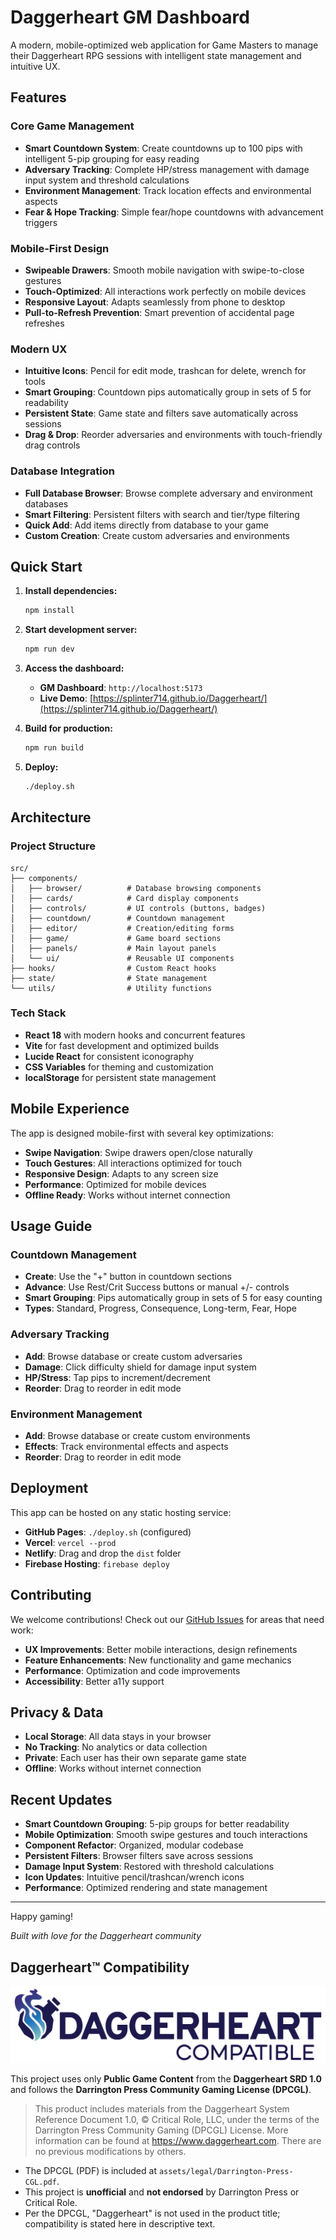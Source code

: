 # Daggerheart GM Dashboard

A modern, mobile-optimized web application for Game Masters to manage their Daggerheart RPG sessions with intelligent state management and intuitive UX.

## Features

### Core Game Management
- **Smart Countdown System**: Create countdowns up to 100 pips with intelligent 5-pip grouping for easy reading
- **Adversary Tracking**: Complete HP/stress management with damage input system and threshold calculations
- **Environment Management**: Track location effects and environmental aspects
- **Fear & Hope Tracking**: Simple fear/hope countdowns with advancement triggers

### Mobile-First Design
- **Swipeable Drawers**: Smooth mobile navigation with swipe-to-close gestures
- **Touch-Optimized**: All interactions work perfectly on mobile devices
- **Responsive Layout**: Adapts seamlessly from phone to desktop
- **Pull-to-Refresh Prevention**: Smart prevention of accidental page refreshes

### Modern UX
- **Intuitive Icons**: Pencil for edit mode, trashcan for delete, wrench for tools
- **Smart Grouping**: Countdown pips automatically group in sets of 5 for readability
- **Persistent State**: Game state and filters save automatically across sessions
- **Drag & Drop**: Reorder adversaries and environments with touch-friendly drag controls

### Database Integration
- **Full Database Browser**: Browse complete adversary and environment databases
- **Smart Filtering**: Persistent filters with search and tier/type filtering
- **Quick Add**: Add items directly from database to your game
- **Custom Creation**: Create custom adversaries and environments

## Quick Start

1. **Install dependencies:**
   ```bash
   npm install
   ```

2. **Start development server:**
   ```bash
   npm run dev
   ```

3. **Access the dashboard:**
   - **GM Dashboard**: `http://localhost:5173`
   - **Live Demo**: [https://splinter714.github.io/Daggerheart/](https://splinter714.github.io/Daggerheart/)

4. **Build for production:**
   ```bash
   npm run build
   ```

5. **Deploy:**
   ```bash
   ./deploy.sh
   ```

## Architecture

### Project Structure
```
src/
├── components/
│   ├── browser/          # Database browsing components
│   ├── cards/            # Card display components
│   ├── controls/         # UI controls (buttons, badges)
│   ├── countdown/        # Countdown management
│   ├── editor/           # Creation/editing forms
│   ├── game/             # Game board sections
│   ├── panels/           # Main layout panels
│   └── ui/               # Reusable UI components
├── hooks/                # Custom React hooks
├── state/                # State management
└── utils/                # Utility functions
```

### Tech Stack
- **React 18** with modern hooks and concurrent features
- **Vite** for fast development and optimized builds
- **Lucide React** for consistent iconography
- **CSS Variables** for theming and customization
- **localStorage** for persistent state management

## Mobile Experience

The app is designed mobile-first with several key optimizations:

- **Swipe Navigation**: Swipe drawers open/close naturally
- **Touch Gestures**: All interactions optimized for touch
- **Responsive Design**: Adapts to any screen size
- **Performance**: Optimized for mobile devices
- **Offline Ready**: Works without internet connection

## Usage Guide

### Countdown Management
- **Create**: Use the "+" button in countdown sections
- **Advance**: Use Rest/Crit Success buttons or manual +/- controls
- **Smart Grouping**: Pips automatically group in sets of 5 for easy counting
- **Types**: Standard, Progress, Consequence, Long-term, Fear, Hope

### Adversary Tracking
- **Add**: Browse database or create custom adversaries
- **Damage**: Click difficulty shield for damage input system
- **HP/Stress**: Tap pips to increment/decrement
- **Reorder**: Drag to reorder in edit mode

### Environment Management
- **Add**: Browse database or create custom environments
- **Effects**: Track environmental effects and aspects
- **Reorder**: Drag to reorder in edit mode

## Deployment

This app can be hosted on any static hosting service:

- **GitHub Pages**: `./deploy.sh` (configured)
- **Vercel**: `vercel --prod`
- **Netlify**: Drag and drop the `dist` folder
- **Firebase Hosting**: `firebase deploy`

## Contributing

We welcome contributions! Check out our [GitHub Issues](https://github.com/Splinter714/Daggerheart/issues) for areas that need work:

- **UX Improvements**: Better mobile interactions, design refinements
- **Feature Enhancements**: New functionality and game mechanics
- **Performance**: Optimization and code improvements
- **Accessibility**: Better a11y support

## Privacy & Data

- **Local Storage**: All data stays in your browser
- **No Tracking**: No analytics or data collection
- **Private**: Each user has their own separate game state
- **Offline**: Works without internet connection

## Recent Updates

- **Smart Countdown Grouping**: 5-pip groups for better readability
- **Mobile Optimization**: Smooth swipe gestures and touch interactions
- **Component Refactor**: Organized, modular codebase
- **Persistent Filters**: Browser filters save across sessions
- **Damage Input System**: Restored with threshold calculations
- **Icon Updates**: Intuitive pencil/trashcan/wrench icons
- **Performance**: Optimized rendering and state management

---

Happy gaming!

*Built with love for the Daggerheart community*
## Daggerheart™ Compatibility

![Community Content Logo](assets/logos/Darrington%20Press%20Community%20Content%20Logos/Daggerheart/PNGs/DH_CGL_logos_final_full_color.png)

This project uses only **Public Game Content** from the **Daggerheart SRD 1.0** and follows the
**Darrington Press Community Gaming License (DPCGL)**.

> This product includes materials from the Daggerheart System Reference Document 1.0, © Critical Role, LLC, under the terms of the Darrington Press Community Gaming (DPCGL) License. More information can be found at https://www.daggerheart.com. There are no previous modifications by others.

- The DPCGL (PDF) is included at `assets/legal/Darrington-Press-CGL.pdf`.
- This project is **unofficial** and **not endorsed** by Darrington Press or Critical Role.
- Per the DPCGL, "Daggerheart" is not used in the product title; compatibility is stated here in descriptive text.


